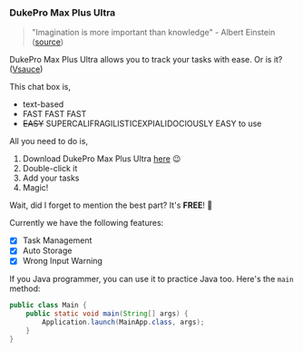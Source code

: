 ### DukePro Max Plus Ultra
> "Imagination is more important than knowledge" - Albert Einstein ([source](https://www.inc.com/annabel-acton/10-einstein-quotes-to-fire-up-your-creativity.html#:~:text=1.,Imagination%20encircles%20the%20world.%22))

DukePro Max Plus Ultra allows you to track your tasks with ease. Or is it? ([Vsauce](https://www.youtube.com/watch?v=IfX1hJS0iGM&t=37s))

This chat box is,
* text-based
* FAST FAST FAST
* ~~EASY~~ SUPERCALIFRAGILISTICEXPIALIDOCIOUSLY EASY to use

All you need to do is,
1. Download DukePro Max Plus Ultra [here](https://www.youtube.com/watch?v=dQw4w9WgXcQ) :wink:
2. Double-click it
3. Add your tasks
4. Magic!

Wait, did I forget to mention the best part? It's **FREE**! :partying_face:

Currently we have the following features:
- [x] Task Management
- [x] Auto Storage
- [x] Wrong Input Warning 

If you Java programmer, you can use it to practice Java too. Here's the `main` method:
```java
public class Main {
    public static void main(String[] args) {
        Application.launch(MainApp.class, args);
    }
}
```
